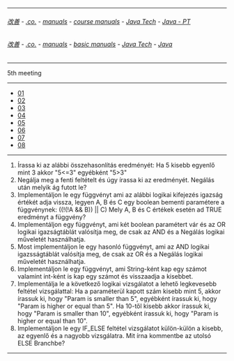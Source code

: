 
---

###### [改善](https://github.com/ttltrk/0C/blob/master/README.MD) - [.co.](https://github.com/ttltrk/PRG/blob/master/CODING.MD) - [manuals](https://github.com/ttltrk/PRG/blob/master/MAN.MD) - [course manuals](https://github.com/ttltrk/PRG/blob/master/COUR_MAN.MD) - [Java Tech](https://github.com/ttltrk/PRG/blob/master/JAVA/DOC/CM/JT.MD) - [Java - PT](https://github.com/ttltrk/PRG/blob/master/JAVA/DOC/BJM/TOMI/JJ.MD)

###### [改善](https://github.com/ttltrk/0C/blob/master/README.MD) - [.co.](https://github.com/ttltrk/PRG/blob/master/CODING.MD) - [manuals](https://github.com/ttltrk/PRG/blob/master/MAN.MD) - [basic manuals](https://github.com/ttltrk/PRG/blob/master/MANUALS.MD) - [Java Tech](https://github.com/ttltrk/PRG/blob/master/JAVA/DOC/JT/JT.MD) - [Java](https://github.com/ttltrk/PRG/blob/master/JAVA/DOC/OJM/OJM.MD)

---

5th meeting

---

* [01](https://github.com/ttltrk/PRG/blob/master/JAVA/DOC/BJM/TOMI/05/01/01.MD)
* [02](https://github.com/ttltrk/PRG/blob/master/JAVA/DOC/BJM/TOMI/05/02/02.MD) 
* [03]()
* [04]()
* [05]()
* [06]()
* [07](https://github.com/ttltrk/PRG/blob/master/JAVA/DOC/BJM/TOMI/05/07/07.MD)
* [08]()

---

1. Írassa ki az alábbi összehasonlítás eredményét: Ha 5 kisebb egyenlő mint 3 akkor "5<=3" egyébként "5>3"
2. Negálja meg a fenti feltételt és úgy írassa ki az eredményét. Negálás után melyik ág futott le?
3. Implementáljon le egy függvényt ami az alábbi logikai kifejezés igazság értékét adja vissza, legyen A, B és C egy boolean bementi paramétere a függvénynek:
	((!(!A && B)) || C)
	Mely A, B és C értékek esetén ad TRUE eredményt a függvény?
4. Implementáljon egy függvényt, ami két boolean paramétert vár és az OR logikai igazságtáblát valósítja meg, de csak az AND és a Negálás logikai műveletét használhatja.
5. Most implementáljon le egy hasonló függvényt, ami az AND logikai igazsságtáblát valósítja meg, de csak az OR és a Negálás logikai műveletét használhatja.
6. Implementáljon le egy függvényt, ami String-ként kap egy számot valamint int-ként is kap egy számot és visszaadja a kisebbet.
7. Implementálja le a következő logikai vizsgálatot a lehető legkevesebb feltétel vizsgálattal:
	Ha a paraméterül kapott szám kisebb mint 5, akkor írassuk ki, hogy "Param is smaller than 5", egyébként írassuk ki, hogy "Param is higher or equal than 5". Ha 10-től kisebb akkor írassuk ki, hogy "Param is smaller than 10", egyébként írassuk ki, hogy "Param is higher or equal than 10".
8. Implementáljon le egy IF_ELSE feltétel vizsgálatot külön-külön a kisebb, az egyenlő és a nagyobb vizsgálatra. Mit írna kommentbe az utolsó ELSE Branchbe?

---
